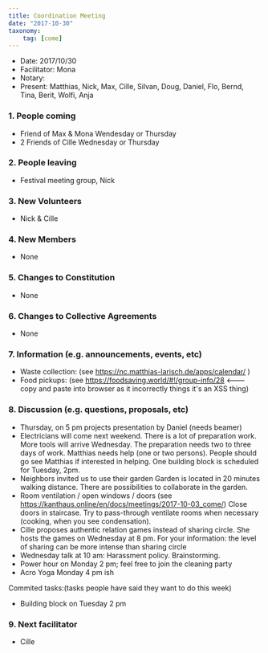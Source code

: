 ```yaml
---
title: Coordination Meeting
date: "2017-10-30"
taxonomy:
    tag: [come]
---
```


<!-- Hello facilitator/notary! Thank you for your services. Here is some advice for facilitating coordination meetings:
  - Notify people 10 minutes before the meeting starts. (Watching the clock is not super fun, people will be grateful if you do it for them.)
  - Start at 10:00 sharp, or earlier if everyone is there. (Waiting is time-wasting, be a time-saver!)
  - Go through the ordered points in order, even if nothing has changed. (They are arranged to try and get the most relevant information to most people.)
  - Feel welcome to moderate conversation if off-topic or too detailed. (Are listeners interested? Are speakers satisfied? Can you identify a sub-group?)
  - Try to finish the meeting before 11:00. (There is always more to talk about and it's important for people to know that CoMes don't take forever.)
  - Leave the room once the meeting has ended. (This sends a clear signal to everyone else that they can also leave and get on with their day.)
  - Have fun!
-->

- Date: 2017/10/30
- Facilitator: Mona
- Notary:
- Present: Matthias, Nick, Max, Cille, Silvan, Doug, Daniel, Flo, Bernd, Tina, Berit, Wolfi, Anja

### 1. People coming
- Friend of Max & Mona Wendesday or Thursday
- 2 Friends of Cille Wednesday or Thursday

### 2. People leaving
- Festival meeting group, Nick

### 3. New Volunteers
- Nick & Cille

### 4. New Members
- None

### 5. Changes to Constitution
- None

### 6. Changes to Collective Agreements
- None

### 7. Information (e.g. announcements, events, etc)
- Waste collection: (see https://nc.matthias-larisch.de/apps/calendar/ )
- Food pickups: (see https://foodsaving.world/#!/group-info/28 <--- copy and paste into browser as it incorrectly things it's an XSS thing)

### 8. Discussion (e.g. questions, proposals, etc)
- Thursday, on 5 pm projects presentation by Daniel (needs beamer)
- Electricians will come next weekend. There is a lot of preparation work. More tools will arrive Wednesday.
The preparation needs two to three days of work. Matthias needs help (one or two persons). People should go see Matthias if interested in helping.
One building block is scheduled for Tuesday, 2pm.
- Neighbors invited us to use their garden
Garden is located in 20 minutes walking distance. There are possibilities to collaborate in the garden.
- Room ventilation / open windows / doors (see https://kanthaus.online/en/docs/meetings/2017-10-03_come/)
Close doors in staircase. Try to pass-through ventilate rooms when necessary (cooking, when you see condensation).
- Cille proposes authentic relation games instead of sharing circle. She hosts the games on Wednesday at 8 pm. For your information: the level of sharing can be more intense than sharing circle
- Wednesday talk at 10 am: Harassment policy. Brainstorming.
- Power hour on Monday 2 pm; feel free to join the cleaning party
- Acro Yoga Monday 4 pm ish

Commited tasks:(tasks people have said they want to do this week)
- Building block on Tuesday 2 pm


### 9. Next facilitator
- Cille
